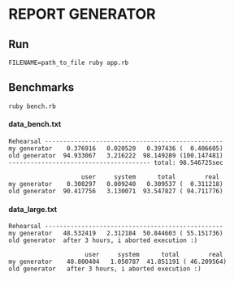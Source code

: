# REPORT GENERATOR
## Run
`FILENAME=path_to_file ruby app.rb`


## Benchmarks
`ruby bench.rb`
#### data_bench.txt
```
Rehearsal -------------------------------------------------
my generator    0.376916   0.020520   0.397436 (  0.406605)
old generator  94.933067   3.216222  98.149289 (100.147481)
--------------------------------------- total: 98.546725sec
```
```
                    user     system      total        real
my generator    0.300297   0.009240   0.309537 (  0.311218)
old generator  90.417756   3.130071  93.547827 ( 94.711776)
```
#### data_large.txt
```
Rehearsal -------------------------------------------------
my generator   48.532419   2.312184  50.844603 ( 55.151736)
old generator  after 3 hours, i aborted execution :)
```
```
                     user     system      total        real
my generator    40.800404   1.050787  41.851191 ( 46.209564)
old generator   after 3 hours, i aborted execution :)

```